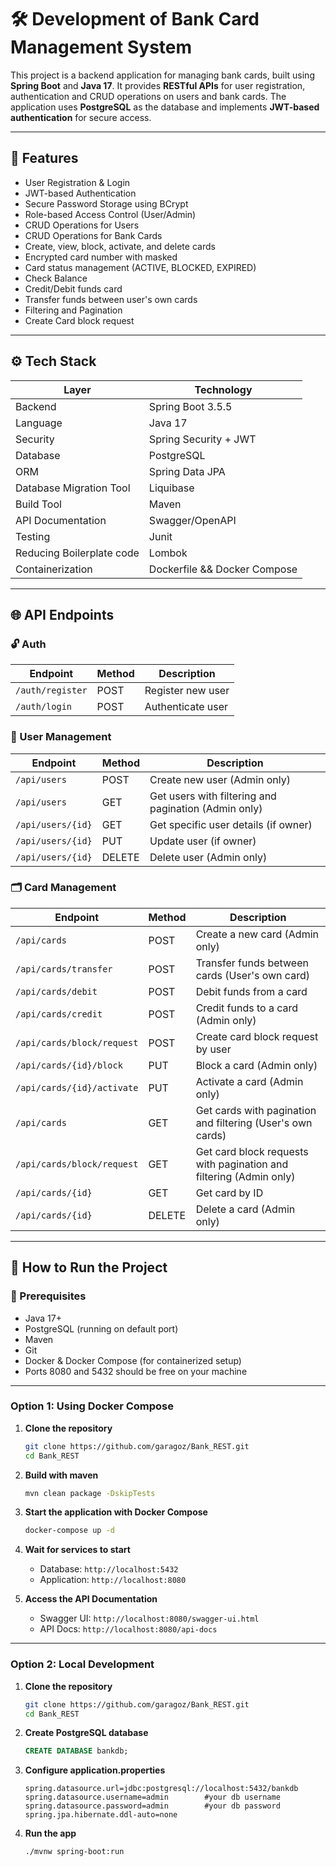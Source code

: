 # 🛠️ Development of Bank Card Management System

This project is a backend application for managing bank cards, built using **Spring Boot** and **Java 17**. It provides **RESTful APIs** for user registration, authentication and CRUD operations on users and bank cards. 
The application uses **PostgreSQL** as the database and implements **JWT-based authentication** for secure access.

---

## 📌 Features

*  User Registration & Login
*  JWT-based Authentication
*  Secure Password Storage using BCrypt
*  Role-based Access Control (User/Admin)
*  CRUD Operations for Users
*  CRUD Operations for Bank Cards
*  Create, view, block, activate, and delete cards 
*  Encrypted card number with masked 
*  Card status management (ACTIVE, BLOCKED, EXPIRED)
*  Check Balance
*  Credit/Debit funds card
*  Transfer funds between user's own cards
*  Filtering and Pagination
* Create Card block request


---

## ⚙️ Tech Stack

| Layer                     | Technology                   |
|---------------------------|------------------------------|
| Backend                   | Spring Boot 3.5.5            |
| Language                  | Java 17                      |
| Security                  | Spring Security + JWT        |
| Database                  | PostgreSQL                   |
| ORM                       | Spring Data JPA              |
| Database Migration Tool   | Liquibase                    |
| Build Tool                | Maven                        |
| API Documentation         | Swagger/OpenAPI              |
| Testing                   | Junit                        |
| Reducing Boilerplate code | Lombok                       |
| Containerization          | Dockerfile && Docker Compose |

---

## 🌐 API Endpoints

### 🔓 Auth

| Endpoint         | Method | Description       |
| ---------------- | ------ | ----------------- |
| `/auth/register` | POST   | Register new user |
| `/auth/login`    | POST   | Authenticate user |

### 👤 User Management

| Endpoint          | Method | Description                                          |
|-------------------| ------ |------------------------------------------------------|
| `/api/users`      | POST   | Create new user (Admin only)                         |
| `/api/users`      | GET    | Get users with filtering and pagination (Admin only) |
| `/api/users/{id}` | GET    | Get specific user details (if owner)                 |
| `/api/users/{id}` | PUT    | Update user (if owner)                               |
| `/api/users/{id}` | DELETE | Delete user (Admin only)                             |


### 🗂 Card Management

| Endpoint                    | Method | Description                                                        |
|-----------------------------|--------|--------------------------------------------------------------------|
| `/api/cards`                | POST   | Create a new card (Admin only)                                     |
| `/api/cards/transfer`       | POST   | Transfer funds between cards (User's own card)                     |
| `/api/cards/debit`          | POST   | Debit funds from a card                                            |
| `/api/cards/credit`         | POST   | Credit funds to a card (Admin only)                                |
| `/api/cards/block/request`  | POST   | Create card block request by user                                  |
| `/api/cards/{id}/block`     | PUT    | Block a card (Admin only)                                          |
| `/api/cards/{id}/activate`  | PUT    | Activate a card (Admin only)                                       |
| `/api/cards`                | GET    | Get cards with pagination and filtering (User's own cards)         |
| `/api/cards/block/request`  | GET    | Get card block requests with pagination and filtering (Admin only) |
| `/api/cards/{id}`           | GET    | Get card by ID                                                     |
| `/api/cards/{id}`           | DELETE | Delete a card (Admin only)                                         |


---

## 🧪 How to Run the Project

### 🔧 Prerequisites

* Java 17+
* PostgreSQL (running on default port)
* Maven
* Git
* Docker & Docker Compose (for containerized setup)
* Ports 8080 and 5432 should be free on your machine

---

### Option 1: Using Docker Compose

1. **Clone the repository**
   ```bash
   git clone https://github.com/garagoz/Bank_REST.git
   cd Bank_REST
   ```

2. **Build with maven**
   ```bash
   mvn clean package -DskipTests
   ```
   
3. **Start the application with Docker Compose**
   ```bash
   docker-compose up -d
   ```

4. **Wait for services to start**
   - Database: `http://localhost:5432`
   - Application: `http://localhost:8080`

5. **Access the API Documentation**
   - Swagger UI: `http://localhost:8080/swagger-ui.html`
   - API Docs: `http://localhost:8080/api-docs`

---
### Option 2: Local Development
1. **Clone the repository**

   ```bash
   git clone https://github.com/garagoz/Bank_REST.git
   cd Bank_REST
   ```

2. **Create PostgreSQL database**

   ```sql
   CREATE DATABASE bankdb;
   ```

3. **Configure application.properties**

   ```
   spring.datasource.url=jdbc:postgresql://localhost:5432/bankdb
   spring.datasource.username=admin        #your db username
   spring.datasource.password=admin        #your db password
   spring.jpa.hibernate.ddl-auto=none
   ```

4. **Run the app**

   ```bash
   ./mvnw spring-boot:run
   ```


